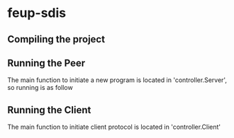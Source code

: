# feup-sdis

## Compiling the project


## Running the Peer
The main function to initiate a new program is located in 'controller.Server', so running is as follow
    


## Running the Client
The main function to initiate client protocol is located in 'controller.Client'
